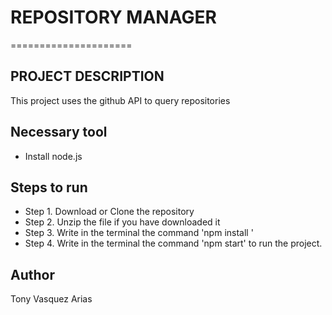 # REPOSITORY MANAGER
=====================

PROJECT DESCRIPTION 
-------------------------
This project uses the github API to query repositories

Necessary tool
-------------------------
- Install node.js


Steps to run
--------------------------
- Step 1. Download or Clone the repository
- Step 2. Unzip the file if you have downloaded it
- Step 3. Write in the terminal the command 'npm install '
- Step 4. Write in the terminal the command 'npm start' to run the project.


Author
-------
Tony Vasquez Arias
